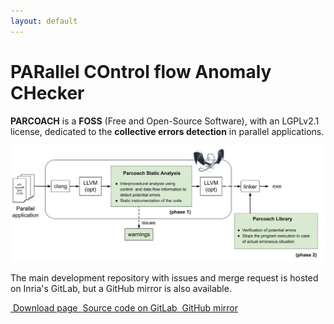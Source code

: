 ```yaml
---
layout: default
---
```


# PARallel COntrol flow Anomaly CHecker

**PARCOACH** is a **FOSS** (Free and Open-Source Software), with an LGPLv2.1 license, dedicated to the **collective errors detection** in parallel applications.

![Overview parcoach](images/parcoach2.png)

The main development repository with issues and merge request is hosted on Inria's GitLab, but a GitHub mirror is also available.

<a class="btn btn-success btn-lg" href="download.html" role="button">
  <i class="fas fa-download fa-lg" aria-hidden="true">&nbsp;</i>Download page
</a>

<a class="btn btn-primary btn-lg" href="https://gitlab.inria.fr/parcoach/parcoach" role="button" target="blank">
  <i class="fab fa-gitlab fa-lg" aria-hidden="true">&nbsp;</i>Source code on GitLab
</a>
<a class="btn btn-primary btn-lg" href="https://github.com/parcoach/parcoach" role="button" target="blank">
  <i class="fab fa-github fa-lg" aria-hidden="true">&nbsp;</i>GitHub mirror
</a>

